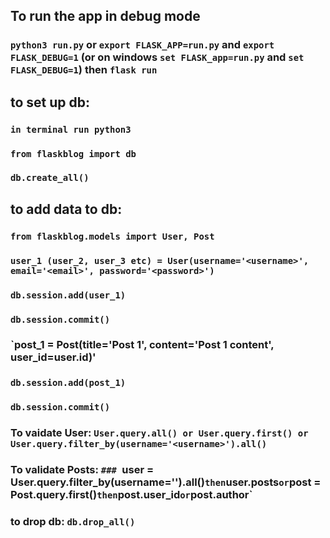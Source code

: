 ## To run the app in debug mode

### `python3 run.py` or `export FLASK_APP=run.py` and `export FLASK_DEBUG=1` (or on windows `set FLASK_app=run.py` and `set FLASK_DEBUG=1`) then `flask run`

## to set up db: 
### `in terminal run python3`
### `from flaskblog import db`
### `db.create_all()`

## to add data to db:
### `from flaskblog.models import User, Post`
### `user_1 (user_2, user_3 etc) = User(username='<username>', email='<email>', password='<password>')`
### `db.session.add(user_1)`
### `db.session.commit()`
### `post_1 = Post(title='Post 1', content='Post 1 content', user_id=user.id)'
### `db.session.add(post_1)`
### `db.session.commit()`

### To vaidate User: `User.query.all() or User.query.first() or User.query.filter_by(username='<username>').all()`
### To validate Posts: `### `user = User.query.filter_by(username='<username>').all()` then `user.posts` or `post = Post.query.first()` then `post.user_id` or `post.author`

### to drop db: `db.drop_all()`


